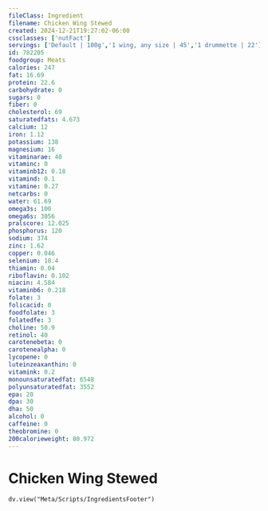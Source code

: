 ```yaml
---
fileClass: Ingredient
filename: Chicken Wing Stewed
created: 2024-12-21T19:27:02-06:00
cssclasses: ['nutFact']
servings: ['Default | 100g','1 wing, any size | 45','1 drummette | 22']
id: 782205
foodgroup: Meats
calories: 247
fat: 16.69
protein: 22.6
carbohydrate: 0
sugars: 0
fiber: 0
cholesterol: 69
saturatedfats: 4.673
calcium: 12
iron: 1.12
potassium: 138
magnesium: 16
vitaminarae: 40
vitaminc: 0
vitaminb12: 0.18
vitamind: 0.1
vitamine: 0.27
netcarbs: 0
water: 61.69
omega3s: 100
omega6s: 3056
pralscore: 12.025
phosphorus: 120
sodium: 374
zinc: 1.62
copper: 0.046
selenium: 18.4
thiamin: 0.04
riboflavin: 0.102
niacin: 4.584
vitaminb6: 0.218
folate: 3
folicacid: 0
foodfolate: 3
folatedfe: 3
choline: 50.9
retinol: 40
carotenebeta: 0
carotenealpha: 0
lycopene: 0
luteinzeaxanthin: 0
vitamink: 0.2
monounsaturatedfat: 6548
polyunsaturatedfat: 3552
epa: 20
dpa: 30
dha: 50
alcohol: 0
caffeine: 0
theobromine: 0
200calorieweight: 80.972
---
```


# Chicken Wing Stewed

```dataviewjs
dv.view("Meta/Scripts/IngredientsFooter")
```
